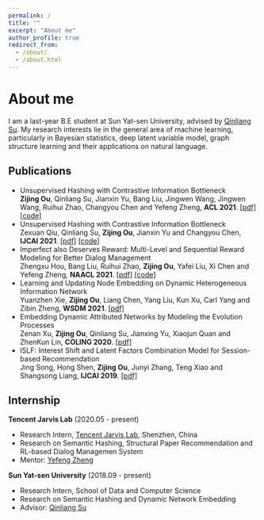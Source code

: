 ```yaml
---
permalink: /
title: ""
excerpt: "About me"
author_profile: true
redirect_from: 
  - /about/
  - /about.html
---
```


About me
======
I am a last-year B.E student at Sun Yat-sen University, advised by [Qinliang Su](http://sdcs.sysu.edu.cn/content/3796). My research interests lie in the general area of machine learning, particularly in Bayesian statistics, deep latent variable model, graph structure learning and their applications on natural language.

Publications
------
- Unsupervised Hashing with Contrastive Information Bottleneck <br>
 <b>Zijing Ou</b>, Qinliang Su, Jianxin Yu, Bang Liu, Jingwen Wang, Jingwen Wang, Ruihui Zhao, Changyou Chen and Yefeng Zheng, <b>ACL 2021</b>. <a href="https://j-zin.github.io/files/acl_2021.pdf">[pdf]</a> <a href="https://github.com/J-zin/SNUH">[code]</a>
- Unsupervised Hashing with Contrastive Information Bottleneck <br>
 Zexuan Qiu, Qinliang Su, <b>Zijing Ou</b>, Jianxin Yu and Changyou Chen, <b>IJCAI 2021</b>. <a href="https://arxiv.org/pdf/2105.06138.pdf">[pdf]</a> <a href="https://github.com/qiuzx2/CIBHash">[code]</a>
- Imperfect also Deserves Reward: Multi-Level and Sequential Reward Modeling for Better Dialog Management <br>
 Zhengxu Hou, Bang Liu, Ruihui Zhao, <b>Zijing Ou</b>, Yafei Liu, Xi Chen and Yefeng Zheng, <b>NAACL 2021</b>. <a href="https://arxiv.org/pdf/2104.04748.pdf">[pdf]</a> <a href="https://github.com/sherlock1987/SeqReward">[code]</a>
- Learning and Updating Node Embedding on Dynamic Heterogeneous Information Network <br>
 Yuanzhen Xie, <b>Zijing Ou</b>, Liang Chen, Yang Liu, Kun Xu, Carl Yang and Zibin Zheng, <b>WSDM 2021</b>. <a href="https://jiyang3.web.engr.illinois.edu/files/dyhine.pdf">[pdf]</a>
- Embedding Dynamic Attributed Networks by Modeling the Evolution Processes <br>
 Zenan Xu, <b>Zijing Ou</b>, Qinliang Su, Jianxing Yu, Xiaojun Quan and ZhenKun Lin, <b>COLING 2020</b>. <a href="https://www.aclweb.org/anthology/2020.coling-main.600.pdf">[pdf]</a>
- ISLF: Interest Shift and Latent Factors Combination Model for Session-based Recommendation <br>
 Jing Song, Hong Shen, <b>Zijing Ou</b>, Junyi Zhang, Teng Xiao and Shangsong Liang, <b>IJCAI 2019</b>. <a href="https://www.ijcai.org/Proceedings/2019/0799.pdf">[pdf]</a>

Internship
------
**Tencent Jarvis Lab** (2020.05 - present)
- Research Intern, <a href="https://jarvislab.tencent.com/">Tencent Jarvis Lab</a>, Shenzhen, China
- Research on Semantic Hashing, Structural Paper Recommendation and RL-based Dialog Managemen System
- Mentor: [Yefeng Zheng](https://sites.google.com/site/yefengzheng/)

**Sun Yat-sen University** (2018.09 - present)
- Research Intern, School of Data and Computer Science
- Research on Semantic Hashing and Dynamic Network Embedding
- Advisor: [Qinliang Su](http://sdcs.sysu.edu.cn/content/3796)

